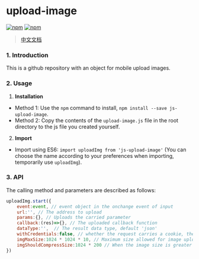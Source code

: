 # upload-image
[![npm](https://img.shields.io/npm/v/js-upload-image.svg)](https://www.npmjs.com/package/js-upload-image) [![npm](https://img.shields.io/npm/dt/js-upload-image.svg)](https://www.npmjs.com/package/js-upload-image)
> [中文文档](https://github.com/lixilin123/upload-image/blob/master/README-zh.md)
### 1. Introduction
This is a github repository with an object for mobile upload images.
### 2. Usage
1. **Installation**
- Method 1: Use the `npm` command to install, `npm install --save js-upload-image`.
- Method 2: Copy the contents of the `upload-image.js` file in the root directory to the js file you created yourself.
2. **Import**
- Import using ES6: `import uploadImg from 'js-upload-image'`
(You can choose the name according to your preferences when importing, temporarily use `uploadImg`).
### 3. API
The calling method and parameters are described as follows:
```javascript
uploadImg.start({
    event:event, // event object in the onchange event of input
    url:'', // The address to upload
    params:{}, // Uploads the carried parameter
    callback:(res)=>{}, // The uploaded callback function
    dataType:'',  // The result data type, default 'json'
    withCredentials:false, // whether the request carries a cookie, the default is not
    imgMaxSize:1024 * 1024 * 10, // Maximum size allowed for image upload, default 10M
    imgShouldCompressSize:1024 * 200 // When the image size is greater than imgShouldCompressSize to compress, default 200k
})
```
